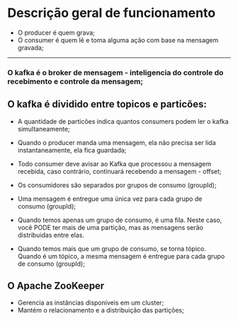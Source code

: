 # Descrição geral de funcionamento 

- O producer é quem grava;
- O consumer é quem lê e toma alguma ação com base na mensagem gravada;

---

### O kafka é o broker de mensagem - inteligencia do controle do recebimento e controle da mensagem;

## O kafka é dividido entre topicos e particões:

- A quantidade de particões indica quantos consumers podem ler o kafka simultaneamente;
- Quando o producer manda uma mensagem, ela não precisa ser lida instantaneamente, ela fica guardada;
- Todo consumer deve avisar ao Kafka que processou a mensagem recebida, caso contrário, continuará recebendo a mensagem - offset;
- Os consumidores são separados por grupos de consumo (groupId);
- Uma mensagem é entregue uma única vez para cada grupo de consumo (groupId);

- Quando temos apenas um grupo de consumo, é uma fila. Neste caso, você PODE ter mais de uma partição, mas as mensagens serão distribuidas entre elas.

- Quando temos mais que um grupo de consumo, se torna tópico. Quando é um tópico, a mesma mensagem é entregue para cada grupo de consumo (groupId);

## O Apache ZooKeeper 
- Gerencia as instâncias disponíveis em um cluster;
- Mantém o relacionamento e a distribuição das partições;

